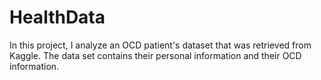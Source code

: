 # HealthData
In this project, I analyze an OCD patient's dataset that was retrieved from Kaggle. The data set contains their personal information and their OCD information.
